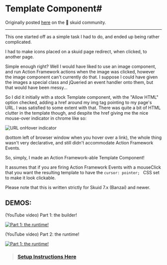 # Template Component#

Originally posted [here](https://community.skuid.com/skuid/topics/template-component-with-action-framework) on the :octopus: skuid community. 

----------

This one started off as a simple task I had to do, and ended up being rather complicated.

I had to make icons placed on a skuid page redirect, when clicked, to another page.

Simple enough right? Well I would have liked to use an image component, and run Action Framework actions when the image was clicked, however the image component can't currently do that. I suppose I could have given the images a special class and jQueried an event handler onto them, but that would have been messy...

So I did it initially with a stock Template component, with the "Allow HTML" option checked, adding a href around my img tag pointing to my page's URL. I was satisfied to some extent with that. There was quite a bit of HTML clutter in the template though, and despite the href giving me the nice mouse-over indicator in chrome like so: 

![URL onHover indicator](https://d2r1vs3d9006ap.cloudfront.net/s3_images/1444731/RackMultipart20160705-100966-3xgmey-URL_Hover.jpg)

(bottom left of browser window when you hover over a link), the whole thing wasn't very declarative, and still didn't accommodate Action Framework Events.

So, simply, I made an Action Framework-able Template Component!

It assumes that if you are firing Action Framework Events with a mouseClick that you want the resulting template to have the `cursor: pointer; ` CSS set to make it look clickable.

Please note that this is written strictly for Skuid 7.x (Banzai) and newer. 

## DEMOS: ##

(YouTube video) Part 1: the builder!

[![Part 1: the runtime!](https://img.youtube.com/vi/r3XOb7GEnuQ/maxresdefault.jpg)](https://youtu.be/r3XOb7GEnuQ "Timer component - runtime demo!")

(YouTube video) Part 2: the runtime!

[![Part 1: the runtime!](https://img.youtube.com/vi/d6pzaAtZ04w/maxresdefault.jpg)](https://youtu.be/d6pzaAtZ04w "Timer component - builder demo!")


> ### [Setup Instructions Here](INSTALLATION.md) ###
